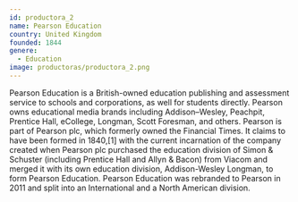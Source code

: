 ```yaml
---
id: productora_2
name: Pearson Education
country: United Kingdom
founded: 1844
genere: 
  - Education
image: productoras/productora_2.png
---
```


Pearson Education is a British-owned education publishing and assessment service to schools and corporations, as well for students directly. Pearson owns educational media brands including Addison–Wesley, Peachpit, Prentice Hall, eCollege, Longman, Scott Foresman, and others. Pearson is part of Pearson plc, which formerly owned the Financial Times. It claims to have been formed in 1840,[1] with the current incarnation of the company created when Pearson plc purchased the education division of Simon & Schuster (including Prentice Hall and Allyn & Bacon) from Viacom and merged it with its own education division, Addison-Wesley Longman, to form Pearson Education. Pearson Education was rebranded to Pearson in 2011 and split into an International and a North American division.